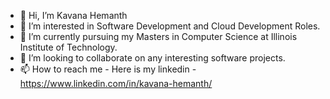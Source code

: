 - 👋 Hi, I’m Kavana Hemanth
- 👀 I’m interested in Software Development and Cloud Development Roles. 
- 🌱 I’m currently pursuing my Masters in Computer Science at Illinois Institute of Technology.
- 💞️ I’m looking to collaborate on any interesting software projects.
- 📫 How to reach me - Here is my linkedin - https://www.linkedin.com/in/kavana-hemanth/
